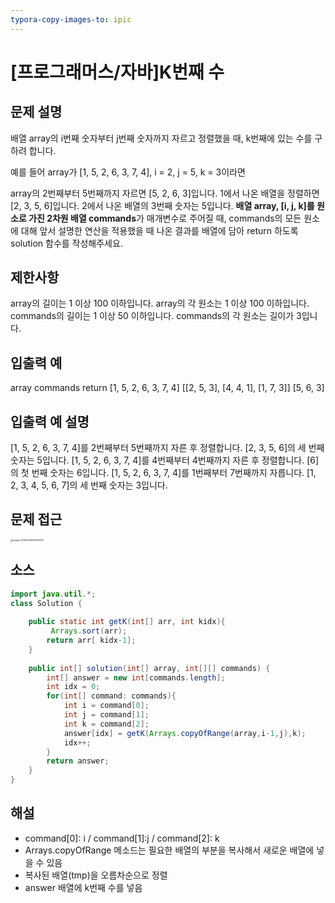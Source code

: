 ```yaml
---
typora-copy-images-to: ipic
---
```


# [프로그래머스/자바]K번째 수



## 문제 설명

배열 array의 i번째 숫자부터 j번째 숫자까지 자르고 정렬했을 때, k번째에 있는 수를 구하려 합니다.

예를 들어 array가 [1, 5, 2, 6, 3, 7, 4], i = 2, j = 5, k = 3이라면

array의 2번째부터 5번째까지 자르면 [5, 2, 6, 3]입니다.
1에서 나온 배열을 정렬하면 [2, 3, 5, 6]입니다.
2에서 나온 배열의 3번째 숫자는 5입니다.
**배열 array, [i, j, k]를 원소로 가진 2차원 배열 commands**가 매개변수로 주어질 때, commands의 모든 원소에 대해 앞서 설명한 연산을 적용했을 때 나온 결과를 배열에 담아 return 하도록 solution 함수를 작성해주세요.

## 제한사항

array의 길이는 1 이상 100 이하입니다.
array의 각 원소는 1 이상 100 이하입니다.
commands의 길이는 1 이상 50 이하입니다.
commands의 각 원소는 길이가 3입니다.

## 입출력 예

array	commands	return
[1, 5, 2, 6, 3, 7, 4]	[[2, 5, 3], [4, 4, 1], [1, 7, 3]]	[5, 6, 3]

## 입출력 예 설명

[1, 5, 2, 6, 3, 7, 4]를 2번째부터 5번째까지 자른 후 정렬합니다. [2, 3, 5, 6]의 세 번째 숫자는 5입니다.
[1, 5, 2, 6, 3, 7, 4]를 4번째부터 4번째까지 자른 후 정렬합니다. [6]의 첫 번째 숫자는 6입니다.
[1, 5, 2, 6, 3, 7, 4]를 1번째부터 7번째까지 자릅니다. [1, 2, 3, 4, 5, 6, 7]의 세 번째 숫자는 3입니다.



## 문제 접근

<img src="https://tva1.sinaimg.cn/large/0082zybpgy1gc6rqdxu4vj31yu0rstvl.jpg" alt="image-20200224004930404" style="zoom:25%;" />

## 소스

```java
import java.util.*;
class Solution {
    
    public static int getK(int[] arr, int kidx){
         Arrays.sort(arr);
        return arr[ kidx-1]; 
    }
    
    public int[] solution(int[] array, int[][] commands) {
        int[] answer = new int[commands.length];
        int idx = 0;
        for(int[] command: commands){
            int i = command[0];
            int j = command[1];
            int k = command[2];
            answer[idx] = getK(Arrays.copyOfRange(array,i-1,j),k);
            idx++;
        }
        return answer;
    }
}
```



## 해설

- command[0]: i / command[1]:j / command[2]: k
- Arrays.copyOfRange 메소드는 필요한 배열의 부분을 복사해서 새로운 배열에 넣을 수 있음
- 복사된 배열(tmp)을 오름차순으로 정렬
- answer 배열에 k번째 수를 넣음

